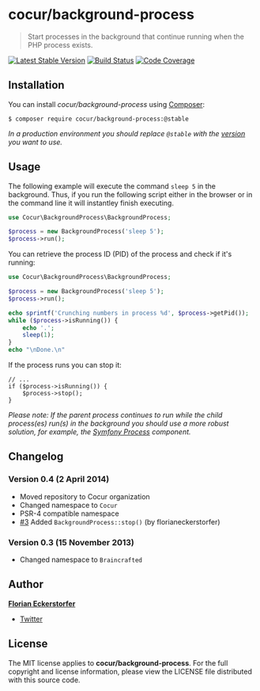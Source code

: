 cocur/background-process
===================

> Start processes in the background that continue running when the PHP process exists.

[![Latest Stable Version](http://img.shields.io/packagist/v/cocur/background-process.svg)](https://packagist.org/packages/cocur/background-process)
[![Build Status](http://img.shields.io/travis/cocur/background-process.svg)](https://travis-ci.org/cocur/background-process)
[![Code Coverage](http://img.shields.io/coveralls/cocur/background-process.svg)](https://coveralls.io/r/cocur/background-process)


Installation
------------

You can install *cocur/background-process* using [Composer](http://getcomposer.org):

```shell
$ composer require cocur/background-process:@stable
```

*In a production environment you should replace `@stable` with the [version](https://github.com/cocur/watchman/releases) you want to use.*


Usage
-----

The following example will execute the command `sleep 5` in the background. Thus, if you run the following script either in the browser or in the command line it will instantley finish executing.

```php
use Cocur\BackgroundProcess\BackgroundProcess;

$process = new BackgroundProcess('sleep 5');
$process->run();
```

You can retrieve the process ID (PID) of the process and check if it's running:

```php
use Cocur\BackgroundProcess\BackgroundProcess;

$process = new BackgroundProcess('sleep 5');
$process->run();

echo sprintf('Crunching numbers in process %d', $process->getPid());
while ($process->isRunning()) {
    echo '.';
    sleep(1);
}
echo "\nDone.\n"
```

If the process runs you can stop it:

```
// ...
if ($process->isRunning()) {
    $process->stop();
}
```

*Please note: If the parent process continues to run while the child process(es) run(s) in the background you should use a more robust solution, for example, the [Symfony Process](https://github.com/symfony/Process) component.*


Changelog
---------

### Version 0.4 (2 April 2014)

- Moved repository to Cocur organization
- Changed namespace to `Cocur`
- PSR-4 compatible namespace
- [#3](https://github.com/cocur/background-process/pull/3) Added `BackgroundProcess::stop()` (by florianeckerstorfer)

### Version 0.3 (15 November 2013)

- Changed namespace to `Braincrafted`


Author
------

[**Florian Eckerstorfer**](http://florian.ec)

- [Twitter](http://twitter.com/Florian_)


License
-------

The MIT license applies to **cocur/background-process**. For the full copyright and license information, please view the LICENSE file distributed with this source code.

